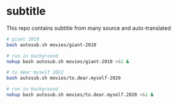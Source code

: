 # subtitle
This repo contains subtitle from many source and auto-translated
```bash
# giant 2010
bash autosub.sh movies/giant-2010
```
```bash
# run in background 
nohup bash autosub.sh movies/giant-2010 >&1 &
```

```bash
# to dear myself 2022
bash autosub.sh movies/to.dear.myself-2020
```
```bash
# run in background 
nohup bash autosub.sh movies/to.dear.myself.2020 >&1 &
```
